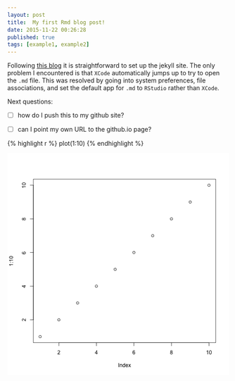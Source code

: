 ```yaml
---
layout: post
title:  My first Rmd blog post!
date: 2015-11-22 00:26:28
published: true
tags: [example1, example2]
---
```


Following [this blog](http://brendanrocks.com/blogging-with-rmarkdown-knitr-jekyll/) it is straightforward to set up the jekyll site. The only problem I encountered is that `XCode` automatically jumps up to try to open the `.md` file. This was resolved by going into system preferences, file associations, and set the default app for `.md` to `RStudio` rather than `XCode`.

Next questions:

- [ ] how do I push this to my github site?

- [ ] can I point my own URL to the github.io page?


{% highlight r %}
plot(1:10)
{% endhighlight %}

![plot of chunk unnamed-chunk-1](/figure/source/my-first-blog-post/2015-11-21-my-first-blog-post/unnamed-chunk-1-1.png) 
